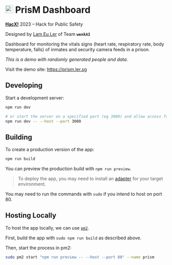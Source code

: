 # <img src="https://prism.ler.sg/favicon96.png" width="24"/> PrisM Dashboard

[**HacX!**](https://hacx.sg) 2023 – Hack for Public Safety

Designed by [Lam Eu Ler](https://ler.sg) of Team **`wenkAI`**

Dashboard for monitoring the vitals signs (heart rate, respiratory rate, body temperature, falls) of inmates and security camera feeds in a prison.

*This is a demo with randomly generated people and data.*

Visit the demo site: <https://prism.ler.sg>

## Developing

Start a development server:

```bash
npm run dev

# or start the server on a specified port (eg 3000) and allow access from other devices
npm run dev -- --host --port 3000
```

## Building

To create a production version of the app:

```bash
npm run build
```

You can preview the production build with `npm run preview`.

> To deploy the app, you may need to install an [adapter](https://kit.svelte.dev/docs/adapters) for your target environment.

You may need to run the commands with `sudo` if you intend to host on port 80.

## Hosting Locally

To host the app locally, we can use [`pm2`](https://pm2.keymetrics.io).

First, build the app with `sudo npm run build` as described above.

Then, start the process in pm2:

```bash
sudo pm2 start "npm run preview -- --host --port 80" --name prism
```